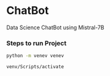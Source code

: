 # ChatBot
Data Science  ChatBot using Mistral-7B

### Steps to run Project

```bash
python -m venev venev
```

```bash
venv/Scripts/activate
```
